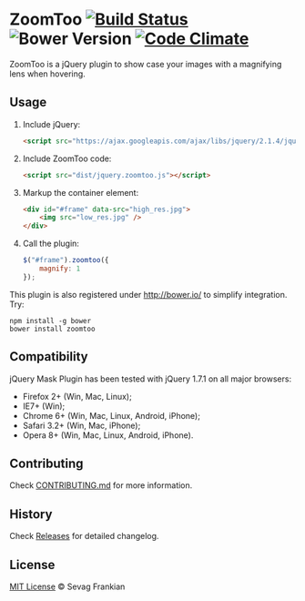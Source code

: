 # ZoomToo [![Build Status](https://secure.travis-ci.org/sevagf/zoomtoo.svg?branch=master)](https://travis-ci.org/sevagf/zoomtoo) ![Bower Version](https://badge.fury.io/bo/jquery-boilerplate.svg) [![Code Climate](https://codeclimate.com/github/sevagf/zoomtoo/badges/gpa.svg)](https://codeclimate.com/github/sevagf/zoomtoo)

ZoomToo is a jQuery plugin to show case your images with a magnifying lens when hovering.

## Usage

1. Include jQuery:

	```html
	<script src="https://ajax.googleapis.com/ajax/libs/jquery/2.1.4/jquery.min.js"></script>
	```

2. Include ZoomToo code:

	```html
	<script src="dist/jquery.zoomtoo.js"></script>
	```

3. Markup the container element:

	```html
	<div id="#frame" data-src="high_res.jpg">
		<img src="low_res.jpg" />
	</div>
	```

4. Call the plugin:

	```javascript
	$("#frame").zoomtoo({
		magnify: 1
	});
	```

This plugin is also registered under http://bower.io/ to simplify integration. Try:

    npm install -g bower
    bower install zoomtoo


## Compatibility

jQuery Mask Plugin has been tested with jQuery 1.7.1 on all major browsers:

 * Firefox 2+ (Win, Mac, Linux);
 * IE7+ (Win);
 * Chrome 6+ (Win, Mac, Linux, Android, iPhone);
 * Safari 3.2+ (Win, Mac, iPhone);
 * Opera 8+ (Win, Mac, Linux, Android, iPhone).

## Contributing

Check [CONTRIBUTING.md](https://github.com/sevagf/zoomtoo/blob/master/CONTRIBUTING.md) for more information.

## History

Check [Releases](https://github.com/sevagf/zoomtoo/releases) for detailed changelog.

## License

[MIT License](http://sevagf.mit-license.org/) © Sevag Frankian
